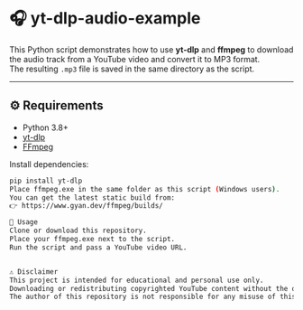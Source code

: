 # 🎧 yt-dlp-audio-example

This Python script demonstrates how to use **yt-dlp** and **ffmpeg** to download the audio track from a YouTube video and convert it to MP3 format.  
The resulting `.mp3` file is saved in the same directory as the script.

---

## ⚙️ Requirements

- Python 3.8+
- [yt-dlp](https://github.com/yt-dlp/yt-dlp)
- [FFmpeg](https://ffmpeg.org/download.html)

Install dependencies:
```bash
pip install yt-dlp
Place ffmpeg.exe in the same folder as this script (Windows users).
You can get the latest static build from:
👉 https://www.gyan.dev/ffmpeg/builds/

🚀 Usage
Clone or download this repository.
Place your ffmpeg.exe next to the script.
Run the script and pass a YouTube video URL.


⚠️ Disclaimer
This project is intended for educational and personal use only.
Downloading or redistributing copyrighted YouTube content without the owner’s permission may violate YouTube’s Terms of Service and applicable laws.
The author of this repository is not responsible for any misuse of this code.
